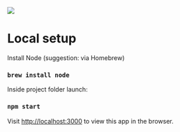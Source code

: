 ![](https://i.imgur.com/3ampvWX.gif)

# Local setup

Install Node (suggestion: via Homebrew)

### `brew install node`

Inside project folder launch:

### `npm start`

Visit [http://localhost:3000](http://localhost:3000) to view this app in the browser.

